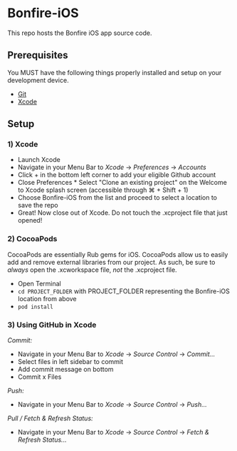# Bonfire-iOS

This repo hosts the Bonfire iOS app source code.

## Prerequisites

You MUST have the following things properly installed and setup on your development device.

* [Git](https://git-scm.com/)
* [Xcode](https://itunes.apple.com/us/app/xcode/id497799835?mt=12)

## Setup

### 1) Xcode
* Launch Xcode
* Navigate in your Menu Bar to *Xcode* -> *Preferences* -> *Accounts*
* Click + in the bottom left corner to add your eligible Github account
* Close Preferences
* Select "Clone an existing project" on the Welcome to Xcode splash screen (accessible through ⌘ + Shift + 1)
* Choose Bonfire-iOS from the list and proceed to select a location to save the repo
* Great! Now close out of Xcode. Do not touch the .xcproject file that just opened!

### 2) CocoaPods
CocoaPods are essentially Rub gems for iOS. CocoaPods allow us to easily add and remove external libraries from our project. As such, be sure to *always* open the .xcworkspace file, _not_ the .xcproject file.
* Open Terminal
* `cd PROJECT_FOLDER` with PROJECT_FOLDER representing the Bonfire-iOS location from above
* `pod install`

### 3) Using GitHub in Xcode
_Commit:_
* Navigate in your Menu Bar to *Xcode* -> *Source Control* -> *Commit...*
* Select files in left sidebar to commit
* Add commit message on bottom
* Commit x Files

_Push:_
* Navigate in your Menu Bar to *Xcode* -> *Source Control* -> *Push...*

_Pull / Fetch & Refresh Status:_
* Navigate in your Menu Bar to *Xcode* -> *Source Control* -> *Fetch & Refresh Status...*
